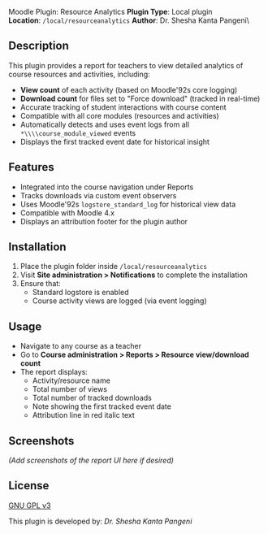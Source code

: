  Moodle Plugin: Resource Analytics
**Plugin Type**: Local plugin  
**Location**: `/local/resourceanalytics`
**Author**: Dr. Shesha Kanta Pangeni\
## Description
This plugin provides a report for teachers to view detailed analytics of course resources and activities, including:
- **View count** of each activity (based on Moodle\'92s core logging)
- **Download count** for files set to "Force download" (tracked in real-time)
- Accurate tracking of student interactions with course content
- Compatible with all core modules (resources and activities)
- Automatically detects and uses event logs from all `*\\\\course_module_viewed` events
- Displays the first tracked event date for historical insight

## Features

- Integrated into the course navigation under Reports
- Tracks downloads via custom event observers
- Uses Moodle\'92s `logstore_standard_log` for historical view data
- Compatible with Moodle 4.x
- Displays an attribution footer for the plugin author

## Installation

1. Place the plugin folder inside `/local/resourceanalytics`
2. Visit **Site administration > Notifications** to complete the installation
3. Ensure that:
   - Standard logstore is enabled
   - Course activity views are logged (via event logging)

## Usage

- Navigate to any course as a teacher
- Go to **Course administration > Reports > Resource view/download count**
- The report displays:
  - Activity/resource name
  - Total number of views
  - Total number of tracked downloads
  - Note showing the first tracked event date
  - Attribution line in red italic text

## Screenshots

*(Add screenshots of the report UI here if desired)*

## License

[GNU GPL v3](https://www.gnu.org/licenses/gpl-3.0.html)

This plugin is developed by: *Dr. Shesha Kanta Pangeni*
